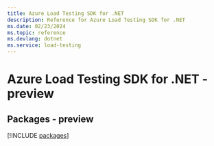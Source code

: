 ```yaml
---
title: Azure Load Testing SDK for .NET
description: Reference for Azure Load Testing SDK for .NET
ms.date: 02/23/2024
ms.topic: reference
ms.devlang: dotnet
ms.service: load-testing
---
```

# Azure Load Testing SDK for .NET - preview
## Packages - preview
[!INCLUDE [packages](load-testing-index.md)]